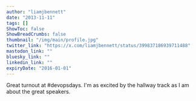 ```yaml
---
author: "liamjbennett"
date: "2013-11-11"
tags: []
ShowToc: false
ShowBreadCrumbs: false
thumbnail: "/img/main/profile.jpg"
twitter_link: "https://x.com/liamjbennett/status/399837186939711488"
mastodon_link: ""
bluesky_link: ""
linkedin_link: ""
expiryDate: "2016-01-01"
---
```


Great turnout at #devopsdays. I'm as excited by the hallway track as I am about the great speakers.

